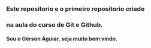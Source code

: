 ### Este repositorio e o primeiro repositorio criado

### na aula do curso de Git e Github.

#### Sou o Gérson Águiar, seja muito bem vindo.
